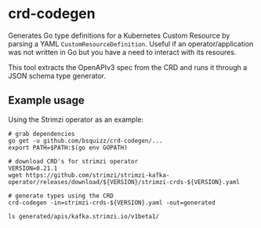 # crd-codegen

Generates Go type definitions for a Kubernetes Custom Resource by parsing a YAML `CustomResourceDefinition`. Useful if an operator/application was not written in Go but you have a need to interact with its resoures.

This tool extracts the OpenAPIv3 spec from the CRD and runs it through a JSON schema type generator.

## Example usage

Using the Strimzi operator as an example:

```
# grab dependencies
go get -u github.com/bsquizz/crd-codegen/...
export PATH=$PATH:$(go env GOPATH)

# download CRD's for strimzi operator
VERSION=0.21.1
wget https://github.com/strimzi/strimzi-kafka-operator/releases/download/${VERSION}/strimzi-crds-${VERSION}.yaml

# generate types using the CRD
crd-codegen -in=strimzi-crds-${VERSION}.yaml -out=generated

ls generated/apis/kafka.strimzi.io/v1beta1/

```
